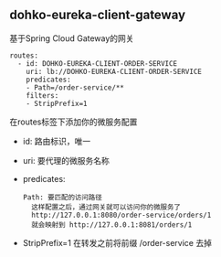dohko-eureka-client-gateway
---

基于Spring Cloud Gateway的网关

```
routes:
  - id: DOHKO-EUREKA-CLIENT-ORDER-SERVICE
    uri: lb://DOHKO-EUREKA-CLIENT-ORDER-SERVICE
    predicates:
    - Path=/order-service/**
    filters:
    - StripPrefix=1
```
在routes标签下添加你的微服务配置

- id:  路由标识，唯一
- uri: 要代理的微服务名称
- predicates:

      Path: 要匹配的访问路径
		这样配置之后，通过网关就可以访问你的微服务了
		http://127.0.0.1:8080/order-service/orders/1
        就会映射到 http://127.0.0.1:8081/orders/1
- StripPrefix=1 在转发之前将前缀 /order-service 去掉